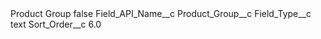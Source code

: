 <?xml version="1.0" encoding="UTF-8"?>
<CustomMetadata xmlns="http://soap.sforce.com/2006/04/metadata" xmlns:xsi="http://www.w3.org/2001/XMLSchema-instance" xmlns:xsd="http://www.w3.org/2001/XMLSchema">
    <label>Product Group</label>
    <protected>false</protected>
    <values>
        <field>Field_API_Name__c</field>
        <value xsi:type="xsd:string">Product_Group__c</value>
    </values>
    <values>
        <field>Field_Type__c</field>
        <value xsi:type="xsd:string">text</value>
    </values>
    <values>
        <field>Sort_Order__c</field>
        <value xsi:type="xsd:double">6.0</value>
    </values>
</CustomMetadata>
